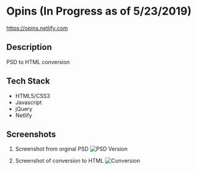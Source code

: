 # Opins (In Progress as of 5/23/2019)
https://opins.netlify.com

## Description
PSD to HTML conversion

## Tech Stack
* HTML5/CSS3
* Javascript
* jQuery
* Netlify


## Screenshots
1. Screenshot from orginal PSD
![PSD Version](https://github.com/tambriakemp/autoSpaBistro/blob/master/public/images/# "Home Page")

2. Screenshot of conversion to HTML
![Conversion](https://github.com/tambriakemp/autoSpaBistro/blob/master/public/images/# "Home Page")

